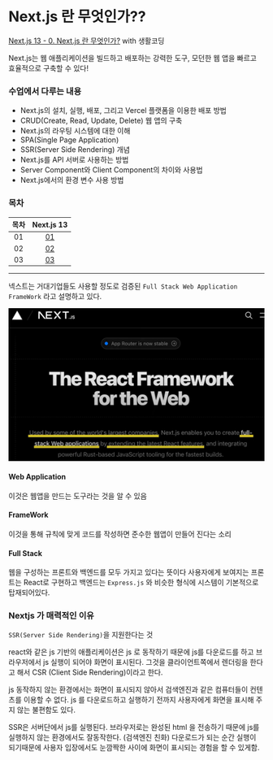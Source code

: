 # Next.js 란 무엇인가??

[Next.js 13 - 0. Next.js 란 무엇인가?](https://youtu.be/9KOaR6QMb9A?si=VN2iWq8Mro_MBj3t) with 생활코딩

Next.js는 웹 애플리케이션을 빌드하고 배포하는 강력한 도구, 모던한 웹 앱을 빠르고 효율적으로 구축할 수 있다!

### 수업에서 다루는 내용

- Next.js의 설치, 실행, 배포, 그리고 Vercel 플랫폼을 이용한 배포 방법
- CRUD(Create, Read, Update, Delete) 웹 앱의 구축
- Next.js의 라우팅 시스템에 대한 이해
- SPA(Single Page Application)
- SSR(Server Side Rendering) 개념
- Next.js를 API 서버로 사용하는 방법
- Server Component와 Client Component의 차이와 사용법
- Next.js에서의 환경 변수 사용 방법

### 목차

| 목차 |          Next.js 13           |
| :--: | :---------------------------: |
|  01  | [01](/Class-day/01/README.md) |
|  02  | [02](/Class-day/02/README.md) |
|  03  | [03](/Class-day/03/README.md) |

---

넥스트는 거대기업들도 사용할 정도로 검증된 `Full Stack Web Application FrameWork` 라고 설명하고 있다.

![Fullstack WepApplication FrameWork](/Class-day/00/image.png)

#### Web Application

이것은 웹앱을 만드는 도구라는 것을 알 수 있음

#### FrameWork

이것을 통해 규칙에 맞게 코드를 작성하면 준수한 웹앱이 만들어 진다는 소리

#### Full Stack

웹을 구성하는 프론트와 백엔드를 모두 가지고 있다는 뜻이다
사용자에게 보여지는 프론트는 React로 구현하고 백엔드는 `Express.js` 와 비슷한 형식에 시스템이 기본적으로 탑재되어있다.

### Nextjs 가 매력적인 이유

`SSR(Server Side Rendering)`을 지원한다는 것

react와 같은 js 기반의 애플리케이션은 js 로 동작하기 때문에 js를 다운로드를 하고 브라우저에서 js 실행이 되어야 화면이 표시된다. 그것을 클라이언트쪽에서 렌더링을 한다고 해서 CSR (Client Side Rendering)이라고 한다.

js 동작하지 않는 환경에서는 화면이 표시되지 않아서 검색엔진과 같은 컴퓨터들이 컨텐츠를 이용할 수 없다.
js 를 다운로드하고 실행하기 전까지 사용자에게 화면을 표시해 주지 않는 불편함도 있다.

SSR은 서버단에서 js를 실행된다. 브라우저로는 완성된 html 을 전송하기 때문에 js를 실행하지 않는 환경에서도 잘동작한다. (검색엔진 친화)
다운로드가 되는 순간 실행이 되기때문에 사용자 입장에서도 눈깜짝한 사이에 화면이 표시되는 경험을 할 수 있게함.
